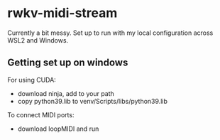# rwkv-midi-stream

Currently a bit messy. Set up to run with my local configuration across WSL2 and Windows.

## Getting set up on windows

For using CUDA:
- download ninja, add to your path
- copy python39.lib to venv/Scripts/libs/python39.lib

To connect MIDI ports:
- download loopMIDI and run
